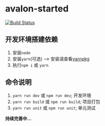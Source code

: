 # avalon-started

[![Build Status](https://travis-ci.org/wangxingkang/avalon-starter.svg?branch=master)](https://travis-ci.org/wangxingkang/avalon-starter)

## 开发环境搭建依赖

1. 安装`node`
2. 安装`yarn`(可选) --> 安装请查看[yarnpkg](https://yarnpkg.com/zh-Hans/)
3. 执行`npm i` 或 `yarn`

## 命令说明

1. `yarn run dev` 或 `npm run dev`; 开发环境
2. `yarn run build` 或 `npm run build`; 项目打包
3. `yarn run unit` 或 `npm run unit`; 单元测试


**持续完善中...**
